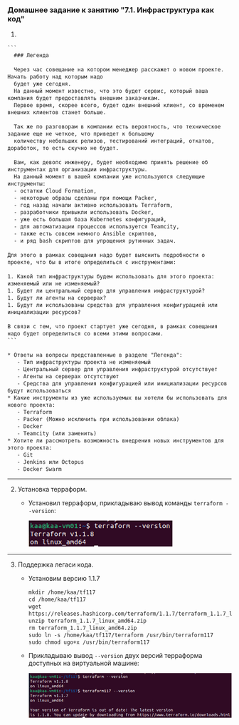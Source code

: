 ### Домашнее задание к занятию "7.1. Инфраструктура как код"

1.

    ```
      ### Легенда
       
      Через час совещание на котором менеджер расскажет о новом проекте. Начать работу над которым надо 
      будет уже сегодня. 
      На данный момент известно, что это будет сервис, который ваша компания будет предоставлять внешним заказчикам.
      Первое время, скорее всего, будет один внешний клиент, со временем внешних клиентов станет больше.
      
      Так же по разговорам в компании есть вероятность, что техническое задание еще не четкое, что приведет к большому
      количеству небольших релизов, тестирований интеграций, откатов, доработок, то есть скучно не будет.  
         
      Вам, как девопс инженеру, будет необходимо принять решение об инструментах для организации инфраструктуры.
      На данный момент в вашей компании уже используются следующие инструменты: 
      - остатки Сloud Formation, 
      - некоторые образы сделаны при помощи Packer,
      - год назад начали активно использовать Terraform, 
      - разработчики привыкли использовать Docker, 
      - уже есть большая база Kubernetes конфигураций, 
      - для автоматизации процессов используется Teamcity, 
      - также есть совсем немного Ansible скриптов, 
      - и ряд bash скриптов для упрощения рутинных задач.  
    
    Для этого в рамках совещания надо будет выяснить подробности о проекте, что бы в итоге определиться с инструментами:
    
    1. Какой тип инфраструктуры будем использовать для этого проекта: изменяемый или не изменяемый?
    1. Будет ли центральный сервер для управления инфраструктурой?
    1. Будут ли агенты на серверах?
    1. Будут ли использованы средства для управления конфигурацией или инициализации ресурсов? 
     
    В связи с тем, что проект стартует уже сегодня, в рамках совещания надо будет определиться со всеми этими вопросами.
    ```
   
    * Ответы на вопросы представленные в разделе "Легенда":
       - Тип инфраструктуры проекта не изменяемый
       - Центральный сервер для управления инфраструктурой отсутствует
       - Агенты на серверах отсутствуют
       - Средства для управления конфигурацией или инициализации ресурсов будут использоваться 
    * Какие инструменты из уже используемых вы хотели бы использовать для нового проекта:
       - Terraform
       - Packer (Можно исключить при использовании облака)
       - Docker
       - Teamcity (или заменить)
    * Хотите ли рассмотреть возможность внедрения новых инструментов для этого проекта:
       - Git
       - Jenkins или Octopus
       - Docker Swarm

--- 
2. Установка терраформ. 

   * Установил терраформ, прикладываю вывод команды `terraform --version`:
   
     ![proof01](https://github.com/crursus/devops-netology/blob/main/images/proof-07-terraform-01-intro-01.png)

---
3. Поддержка легаси кода. 
   * Установим версию 1.1.7
     ```shell
     mkdir /home/kaa/tf117
     cd /home/kaa/tf117
     wget https://releases.hashicorp.com/terraform/1.1.7/terraform_1.1.7_linux_amd64.zip
     unzip terraform_1.1.7_linux_amd64.zip
     rm terraform_1.1.7_linux_amd64.zip
     sudo ln -s /home/kaa/tf117/terraform /usr/bin/terraform117
     sudo chmod ugo+x /usr/bin/terraform117
     ``` 
   * Прикладываю вывод `--version` двух версий терраформа доступных на виртуальной машине:
   
     ![proof02](https://github.com/crursus/devops-netology/blob/main/images/proof-07-terraform-01-intro-02.png)
